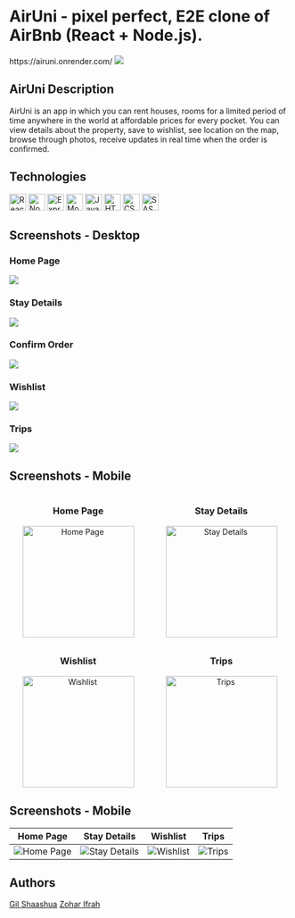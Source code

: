 <h1>AirUni - pixel perfect, E2E clone of AirBnb (React + Node.js).</h1>
https://airuni.onrender.com/
<img src="https://res.cloudinary.com/dpbcaizq9/image/upload/v1723827075/homepage-airuni_ilcob1.png"/>

<h2>AirUni Description</h2>
<p>AirUni is an app in which you can rent houses, rooms for a limited period of time anywhere in the world at affordable prices for every pocket.
You can view details about the property, save to wishlist, see location on the map, browse through photos, receive updates in real time when the order is confirmed.</p>


<h2>Technologies</h2>
<p>
  <img alt="React" src="https://img.shields.io/badge/-React-45b8d8?style=flat-square&logo=react&logoColor=white" height="30px" />
  <img alt="Nodejs" src="https://img.shields.io/badge/Node%20js-339933?style=for-the-badge&logo=nodedotjs&logoColor=white" height="30px" />
  <img alt="Expressjs" src="https://img.shields.io/badge/Express%20js-000000?style=for-the-badge&logo=express&logoColor=white" height="30px" />
  <img alt="MongoDB" src="https://img.shields.io/badge/MongoDB-4EA94B?style=for-the-badge&logo=mongodb&logoColor=white" height="30px" />
  <img alt="Javascript" src="https://img.shields.io/badge/JavaScript-323330?style=for-the-badge&logo=javascript&logoColor=F7DF1E" height="30px" />
  <img alt="HTML5" src="https://img.shields.io/badge/HTML5-E34F26?style=for-the-badge&logo=html5&logoColor=white" height="30px" />
  <img alt="CSS3" src="https://img.shields.io/badge/CSS3-1572B6?style=for-the-badge&logo=css3&logoColor=white" height="30px" />
  <img alt="SASS" src="https://img.shields.io/badge/Sass-CC6699?style=for-the-badge&logo=sass&logoColor=white" height="30px" />
</p>


<h2>Screenshots - Desktop</h2>

<h3>Home Page</h3>
<img src="https://res.cloudinary.com/dpbcaizq9/image/upload/v1723827075/homepage-airuni_ilcob1.png"/>

<h3>Stay Details</h3>
<img src="https://res.cloudinary.com/dpbcaizq9/image/upload/v1723828769/stay-details-airuni_soxs9b.png"/>

<h3>Confirm Order</h3>
<img src="https://res.cloudinary.com/dpbcaizq9/image/upload/v1723828955/confirm-order-airuni_l7mzs7.png"/>

<h3>Wishlist</h3>
<img src="https://res.cloudinary.com/dpbcaizq9/image/upload/v1723829569/wishlist-airuni_ydyul7.png"/>

<h3>Trips</h3>
<img src="https://res.cloudinary.com/dpbcaizq9/image/upload/v1723829249/trips-airuni_vukehe.png"/>


<h2>Screenshots - Mobile</h2>
<div style="display: flex; flex-wrap: wrap; gap: 10px;">
  <div style="flex: 1; text-align: center;">
    <h3>Home Page</h3>
    <img src="https://res.cloudinary.com/dpbcaizq9/image/upload/v1723829619/homepage-mobile-airuni_kjoesh.png" alt="Home Page" width="200"/>
  </div>
  
  <div style="flex: 1; text-align: center;">
    <h3>Stay Details</h3>
    <img src="https://res.cloudinary.com/dpbcaizq9/image/upload/v1723829651/stay-details-mobile-airuni_kdjqw3.png" alt="Stay Details" width="200"/>
  </div>
  
  <div style="flex: 1; text-align: center;">
    <h3>Wishlist</h3>
    <img src="https://res.cloudinary.com/dpbcaizq9/image/upload/v1723829694/wish-list-mobile-airuni_oblvaq.png" alt="Wishlist" width="200"/>
  </div>
  
  <div style="flex: 1; text-align: center;">
    <h3>Trips</h3>
    <img src="https://res.cloudinary.com/dpbcaizq9/image/upload/v1723829711/trips-mobile-airuni_yg5soc.png" alt="Trips" width="200"/>
  </div>
</div>

## Screenshots - Mobile

| Home Page | Stay Details | Wishlist | Trips |
|-----------|--------------|----------|-------|
| ![Home Page](https://res.cloudinary.com/dpbcaizq9/image/upload/v1723829619/homepage-mobile-airuni_kjoesh.png) | ![Stay Details](https://res.cloudinary.com/dpbcaizq9/image/upload/v1723829651/stay-details-mobile-airuni_kdjqw3.png) | ![Wishlist](https://res.cloudinary.com/dpbcaizq9/image/upload/v1723829694/wish-list-mobile-airuni_oblvaq.png) | ![Trips](https://res.cloudinary.com/dpbcaizq9/image/upload/v1723829711/trips-mobile-airuni_yg5soc.png) |



<h2>Authors</h2>
<a href="https://github.com/gilshaashua">Gil Shaashua</a>
<a href="https://github.com/Zohar-Ifrah">Zohar Ifrah</a>
